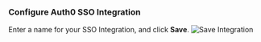 ### Configure Auth0 SSO Integration

Enter a name for your SSO Integration, and click **Save**.
![Save Integration](https://auth0.com/docs/media/articles/dashboard/sso-integrations/dashboard-integrations-sso-create_settings_o365.png)
